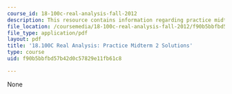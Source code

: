 ```yaml
---
course_id: 18-100c-real-analysis-fall-2012
description: This resource contains information regarding practice midterm 2 solutions.
file_location: /coursemedia/18-100c-real-analysis-fall-2012/f90b5bbfbd57b42d0c57829e11fb61c8_MIT18_100CF12_Midterm_2.pdf
file_type: application/pdf
layout: pdf
title: '18.100C Real Analysis: Practice Midterm 2 Solutions'
type: course
uid: f90b5bbfbd57b42d0c57829e11fb61c8

---
```

None